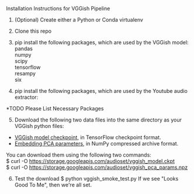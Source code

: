 Installation Instructions for VGGish Pipeline

1) (Optional) Create either a Python or Conda virtualenv  
2) Clone this repo  
3) pip install the following packages, which are used by the VGGish model:  
pandas  
numpy  
scipy  
tensorflow  
resampy  
six  

4) pip install the following packages, which are used by the Youtube audio extractor:  

  *TODO Please List Necessary Packages  

5) Download the following two data files into the same directory as your VGGish python files:

* [VGGish model checkpoint](https://storage.googleapis.com/audioset/vggish_model.ckpt),
  in TensorFlow checkpoint format.
* [Embedding PCA parameters](https://storage.googleapis.com/audioset/vggish_pca_params.npz),
  in NumPy compressed archive format.

You can download them using the following two commands:  
$ curl -O https://storage.googleapis.com/audioset/vggish_model.ckpt  
$ curl -O https://storage.googleapis.com/audioset/vggish_pca_params.npz  

6) Test the download
$ python vggish_smoke_test.py
If we see "Looks Good To Me", then we're all set.

